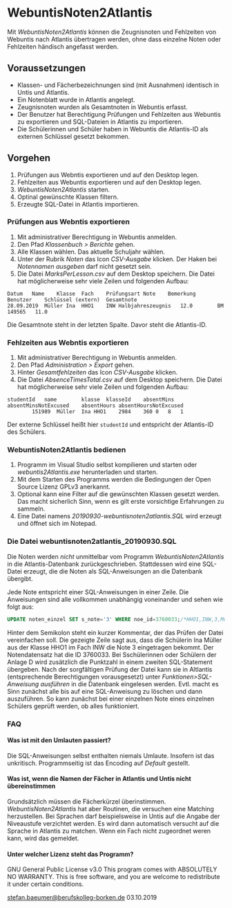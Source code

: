 # WebuntisNoten2Atlantis

Mit *WebuntisNoten2Atlantis* können die Zeugnisnoten und Fehlzeiten von Webuntis nach Atlantis übertragen werden, ohne dass einzelne Noten oder Fehlzeiten händisch angefasst werden.

## Voraussetzungen

* Klassen- und Fächerbezeichnungen sind (mit Ausnahmen) identisch in Untis und Atlantis.
* Ein Notenblatt wurde in Atlantis angelegt.
* Zeugnisnoten wurden als Gesamtnoten in Webuntis erfasst.
* Der Benutzer hat Berechtigung Prüfungen und Fehlzeiten aus Webuntis zu exportieren und SQL-Dateien in Atlantis zu importieren.
* Die Schülerinnen und Schüler haben in Webuntis die Atlantis-ID als externen Schlüssel gesetzt bekommen.

## Vorgehen

1. Prüfungen aus Webntis exportieren und auf den Desktop legen.
2. Fehlzeiten aus Webuntis exportieren und auf den Desktop legen.
2. *WebuntisNoten2Atlantis* starten.
3. Optinal gewünschte Klassen filtern.
4. Erzeugte SQL-Datei in Atlantis importieren.

### Prüfungen aus Webntis exportieren

1. Mit administrativer Berechtigung in Webuntis anmelden.
2. Den Pfad *Klassenbuch > Berichte* gehen.
3. Alle Klassen wählen. Das aktuelle Schuljahr wählen.
4. Unter der Rubrik *Noten* das Icon *CSV-Ausgabe* klicken. Der Haken bei *Notennamen ausgeben* darf nicht gesetzt sein.
5. Die Datei *MarksPerLesson.csv* auf dem Desktop speichern. Die Datei hat möglicherweise sehr viele Zeilen und folgenden Aufbau:

```
Datum	Name	Klasse	Fach	Prüfungsart	Note	Bemerkung	Benutzer	Schlüssel (extern)	Gesamtnote
28.09.2019	Müller Ina	HHO1	INW	Halbjahreszeugnis	12.0		BM	149565   11.0	
```

Die Gesamtnote steht in der letzten Spalte.  Davor steht die Atlantis-ID.

### Fehlzeiten aus Webntis exportieren

1. Mit administrativer Berechtigung in Webuntis anmelden.
2. Den Pfad *Administration > Export* gehen.
3. Hinter *Gesamtfehlzeiten* das Icon *CSV-Ausgabe* klicken.
5. Die Datei *AbsenceTimesTotal.csv* auf dem Desktop speichern. Die Datei hat möglicherweise sehr viele Zeilen und folgenden Aufbau:

```
studentId	name		klasse	klasseId	absentMins	absentMinsNotExcused	absentHours	absentHoursNotExcused
		151989	Müller	Ina	HHO1	2984	360	0	8	1
```

Der externe Schlüssel heißt hier ```studentId``` und entspricht der Atlantis-ID des Schülers.

### WebuntisNoten2Atlantis bedienen

1. Programm im Visual Studio selbst kompilieren und starten oder *webuntis2Atlantis.exe* herunterladen und starten.
2. Mit dem Starten des Programms werden die Bedingungen der Open Source Lizenz GPLv3 anerkannt.
3. Optional kann eine Filter auf die gewünschten Klassen gesetzt werden. Das macht sicherlich Sinn, wenn es gilt erste vorsichtige Erfahrungen zu sammeln.
4. Eine Datei namens *20190930-webuntisnoten2atlantis.SQL* wird erzeugt und öffnet sich im Notepad. 


### Die Datei webuntisnoten2atlantis_20190930.SQL
Die Noten werden _nicht_ unmittelbar vom Programm *WebuntisNoten2Atlantis* in die Atlantis-Datenbank zurückgeschrieben. Stattdessen wird eine SQL-Datei erzeugt, die die Noten als SQL-Anweisungen an die Datenbank übergibt.

Jede Note entspricht einer SQL-Anweisungen in einer Zeile. Die Anweisungen sind alle vollkommen unabhängig voneinander und sehen wie folgt aus:
```SQL
UPDATE noten_einzel SET s_note='3' WHERE noe_id=3760033;/*HHO1,INW,3,Müller I*/
```  
Hinter dem Semikolon steht ein kurzer Kommentar, der das Prüfen der Datei vereinfachen soll. 
Die gezeigte Zeile sagt aus, dass die Schülerin Ina Müller aus der Klasse HHO1 im Fach INW die Note 3 eingetragen bekommt. Der Notendatensatz hat die ID 3760033. Bei Sschülerinnen oder Schülern der Anlage D wird zusätzlich die Punktzahl in einem zweiten SQL-Statement übergeben.
Nach der sorgfältigen Prüfung der Datei kann sie in Altlantis (entsprechende Berechtigungen vorausgesetzt) unter *Funktionen>SQL-Anweisung ausführen* in die Datenbank eingelesen werden. 
Evtl. macht es Sinn zunächst alle bis auf eine SQL-Anweisung zu löschen und dann auszuführen. So kann zunächst bei einer einzelnen Note eines einzelnen Schülers geprüft werden, ob alles funktioniert.

### FAQ

#### Was ist mit den Umlauten passiert?
Die SQL-Anweisungen selbst enthalten niemals Umlaute. Insofern ist das unkritisch. Programmseitig ist das Encoding auf *Default* gestellt.

#### Was ist, wenn die Namen der Fächer in Atlantis und Untis nicht übereinstimmen
Grundsätzlich müssen die Fächerkürzel überinstimmen. *WebuntisNoten2Atlantis* hat aber Routinen, die versuchen eine Matching herzustellen. 
Bei Sprachen darf beispielsweise in Untis auf die Angabe der Niveaustufe verzichtet werden. Es wird dann automatisch versucht auf die Sprache in Atlantis zu matchen.
Wenn ein Fach nicht zugeordnet weren kann, wird das gemeldet.

#### Unter welcher Lizenz steht das Programm?
GNU General Public License v3.0
This program comes with ABSOLUTELY NO WARRANTY.
This is free software, and you are welcome to redistribute it under certain conditions.

stefan.baeumer@berufskolleg-borken.de 03.10.2019
